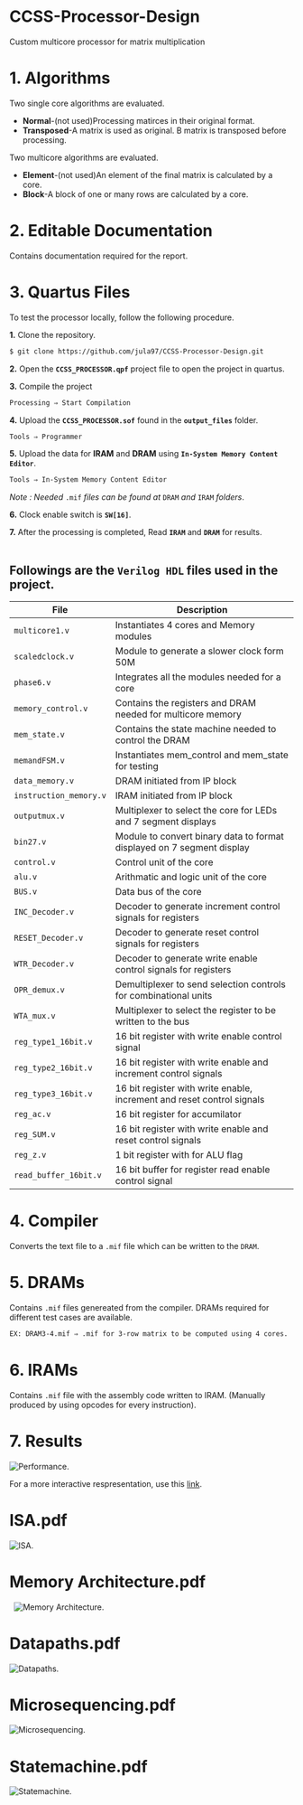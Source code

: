 # CCSS-Processor-Design
Custom multicore processor for matrix multiplication

# 1. Algorithms
Two single core algorithms are evaluated.
- **Normal**-(not used)Processing matirces in their original format.
- **Transposed**-A matrix is used as original. B matrix is transposed before processing.

Two multicore algorithms are evaluated.
- **Element**-(not used)An element of the final matrix is calculated by a core.
- **Block**-A block of one or many rows are calculated by a core.

# 2. Editable Documentation
Contains documentation required for the report.

# 3. Quartus Files
To test the processor locally, follow the following procedure.

**1.** Clone the repository.
```sh
$ git clone https://github.com/jula97/CCSS-Processor-Design.git
```

**2.** Open the **`CCSS_PROCESSOR.qpf`** project file to open the project in quartus.

**3.** Compile the project
```sh
Processing ⇒ Start Compilation
```

**4.** Upload the **`CCSS_PROCESSOR.sof`** found in the **`output_files`** folder.
```sh
Tools ⇒ Programmer
```

**5.** Upload the data for **IRAM** and **DRAM** using **`In-System Memory Content Editor`**.
```sh
Tools ⇒ In-System Memory Content Editor
```
*Note : Needed* `.mif` *files can be found at* `DRAM` *and* `IRAM` *folders*.  

**6.** Clock enable switch is **`SW[16]`**.

**7.** After the processing is completed, Read **`IRAM`** and **`DRAM`** for results.
&nbsp;  
&nbsp;
## Followings are the **`Verilog HDL`** files used in the project.

| File | Description |
| --- | --- |
| `multicore1.v` | Instantiates 4 cores and Memory modules |
| `scaledclock.v` | Module to generate a slower clock form 50M |
| `phase6.v` | Integrates all the modules needed for a core |
| `memory_control.v` | Contains the registers and DRAM needed for multicore memory |
| `mem_state.v` | Contains the state machine needed to control the DRAM |
| `memandFSM.v` | Instantiates mem_control and mem_state for testing |
| `data_memory.v` | DRAM initiated from IP block |
| `instruction_memory.v` | IRAM initiated from IP block |
| `outputmux.v` | Multiplexer to select the core for LEDs and 7 segment displays |
| `bin27.v` | Module to convert binary data to format displayed on 7 segment display |
| `control.v` | Control unit of the core |
| `alu.v` | Arithmatic and logic unit of the core |
| `BUS.v` | Data bus of the core |
| `INC_Decoder.v` | Decoder to generate increment control signals for registers |
| `RESET_Decoder.v` | Decoder to generate reset control signals for registers |
| `WTR_Decoder.v` | Decoder to generate write enable control signals for registers |
| `OPR_demux.v` | Demultiplexer to send selection controls for combinational units |
| `WTA_mux.v` | Multiplexer to select the register to be written to the bus |
| `reg_type1_16bit.v` | 16 bit register with write enable control signal |
| `reg_type2_16bit.v` | 16 bit register with write enable and increment control signals |
| `reg_type3_16bit.v` | 16 bit register with write enable, increment and reset control signals |
| `reg_ac.v` | 16 bit register for accumilator |
| `reg_SUM.v` | 16 bit register with write enable and reset control signals |
| `reg_z.v` | 1 bit register with for ALU flag |
| `read_buffer_16bit.v` | 16 bit buffer for register read enable control signal |

# 4. Compiler
Converts the text file to a `.mif` file which can be written to the `DRAM`.

# 5. DRAMs
Contains `.mif` files genereated from the compiler. DRAMs required for different test cases are available.
```sh
EX: DRAM3-4.mif ⇒ .mif for 3-row matrix to be computed using 4 cores.
```
# 6. IRAMs
Contains `.mif` file with the assembly code written to IRAM. (Manually produced by using opcodes for every instruction).
# 7. Results

![Performance](https://github.com/jula97/CCSS-Processor-Design/blob/Devel-arrange/7.Results/Results.png).

For a more interactive respresentation, use this [link](https://infogram.com/line-chart-1hmr6g7d7djoz6n?live).

# ISA.pdf
![ISA](https://github.com/jula97/CCSS-Processor-Design/blob/Devel-arrange/2.Editable%20Documentation/ISA-1.jpg).

# Memory Architecture.pdf
&nbsp;
![Memory Architecture](https://github.com/jula97/CCSS-Processor-Design/blob/Master/2.Editable%20Documentation/mem.jpg).
&nbsp;

# Datapaths.pdf
![Datapaths](https://github.com/jula97/CCSS-Processor-Design/blob/Devel-arrange/2.Editable%20Documentation/Datapaths-1.jpg).

# Microsequencing.pdf
![Microsequencing](https://github.com/jula97/CCSS-Processor-Design/blob/Devel-arrange/2.Editable%20Documentation/Microsequencing-1.jpg).

# Statemachine.pdf
![Statemachine](https://github.com/jula97/CCSS-Processor-Design/blob/Devel-arrange/2.Editable%20Documentation/Statemachine.jpg).

